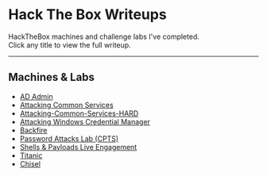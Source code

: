 # Hack The Box Writeups

HackTheBox machines and challenge labs I've completed.  
Click any title to view the full writeup.

---

## Machines & Labs
- [AD Admin](AD-Admin_Lab.md)
- [Attacking Common Services](Attacking-Common-Services-HARD.md)
- [Attacking-Common-Services-HARD](Attacking-Common-Services-HARD.md
)
- [Attacking Windows Credential Manager](Attacking_Windows_Credential%20_Manager.md)
- [Backfire](Backfire.md)
- [Password Attacks Lab (CPTS)](Password-Attacks-Lab-CPTS.md)
- [Shells & Payloads Live Engagement](Shells%26Payloads-Live-Engagement.md)  <!-- encode & as %26 -->
- [Titanic](Titanic.md)
- [Chisel](HacktheBox/how-to-chisel.md)
